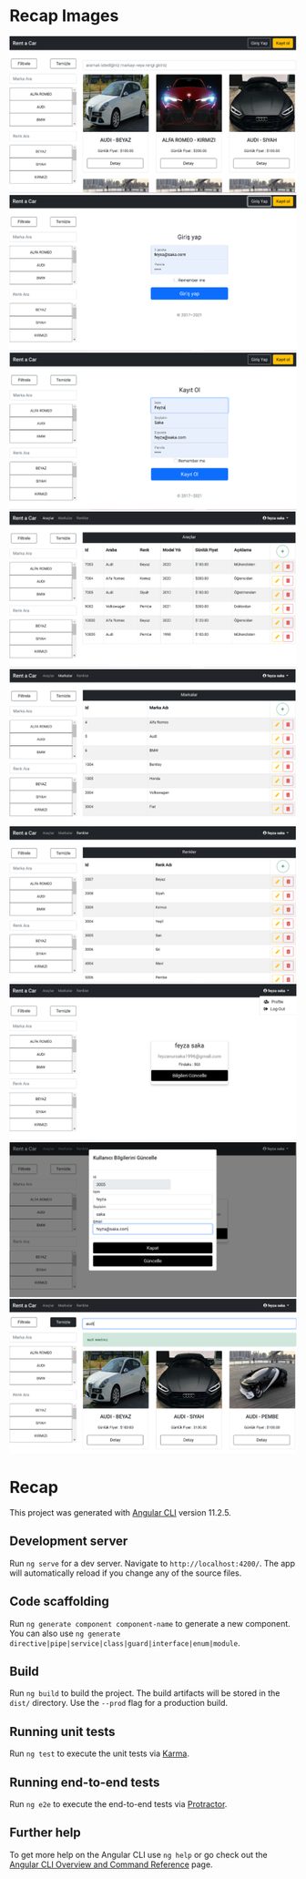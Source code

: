 # Recap Images

<img src="https://github.com/feyzanursaka/ReCapProject-frontend/blob/master/images/1.PNG">
<img src="https://github.com/feyzanursaka/ReCapProject-frontend/blob/master/images/2.PNG">
<img src="https://github.com/feyzanursaka/ReCapProject-frontend/blob/master/images/3.PNG">
<img src="https://github.com/feyzanursaka/ReCapProject-frontend/blob/master/images/4.PNG">
<img src="https://github.com/feyzanursaka/ReCapProject-frontend/blob/master/images/5.PNG">
<img src="https://github.com/feyzanursaka/ReCapProject-frontend/blob/master/images/6.PNG">
<img src="https://github.com/feyzanursaka/ReCapProject-frontend/blob/master/images/7.PNG">
<img src="https://github.com/feyzanursaka/ReCapProject-frontend/blob/master/images/8.PNG">
<img src="https://github.com/feyzanursaka/ReCapProject-frontend/blob/master/images/9.PNG">

# Recap

This project was generated with [Angular CLI](https://github.com/angular/angular-cli) version 11.2.5.

## Development server

Run `ng serve` for a dev server. Navigate to `http://localhost:4200/`. The app will automatically reload if you change any of the source files.

## Code scaffolding

Run `ng generate component component-name` to generate a new component. You can also use `ng generate directive|pipe|service|class|guard|interface|enum|module`.

## Build

Run `ng build` to build the project. The build artifacts will be stored in the `dist/` directory. Use the `--prod` flag for a production build.

## Running unit tests

Run `ng test` to execute the unit tests via [Karma](https://karma-runner.github.io).

## Running end-to-end tests

Run `ng e2e` to execute the end-to-end tests via [Protractor](http://www.protractortest.org/).

## Further help

To get more help on the Angular CLI use `ng help` or go check out the [Angular CLI Overview and Command Reference](https://angular.io/cli) page.

